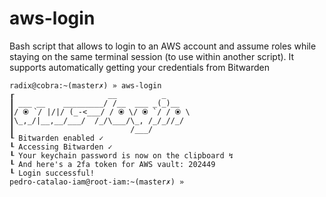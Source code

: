 # aws-login
Bash script that allows to login to an AWS account and assume roles while staying on the same terminal session (to use within another script).
It supports automatically getting your credentials from Bitwarden

```
radix@cobra:~(master✗) » aws-login
┎                     __          _
┃ ___ __    _________/ /__  ___ _(_)__
┃/ ⦿ `/ |/|/ (_-<___/ / ⦿ \/ ⦿ `/ / ⦿ \
┃\_,_/|__,__/___/  /_/\___/\_, /_/_//_/
┃                          /___/
┖ Bitwarden enabled ✓
┖ Accessing Bitwarden ✓
┖ Your keychain password is now on the clipboard ↯
┖ And here's a 2fa token for AWS vault: 202449
┖ Login successful!
pedro-catalao-iam@root-iam:~(master✗) »
```
